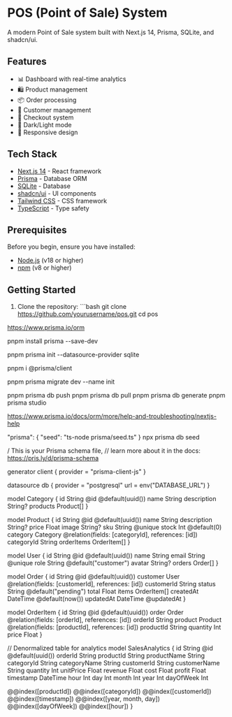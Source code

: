 # POS (Point of Sale) System

A modern Point of Sale system built with Next.js 14, Prisma, SQLite, and shadcn/ui.

## Features

- 📊 Dashboard with real-time analytics
- 🛍️ Product management
- 📦 Order processing
- 👥 Customer management
- 🛒 Checkout system
- 🎨 Dark/Light mode
- 📱 Responsive design

## Tech Stack

- [Next.js 14](https://nextjs.org/) - React framework
- [Prisma](https://www.prisma.io/) - Database ORM
- [SQLite](https://www.sqlite.org/) - Database
- [shadcn/ui](https://ui.shadcn.com/) - UI components
- [Tailwind CSS](https://tailwindcss.com/) - CSS framework
- [TypeScript](https://www.typescriptlang.org/) - Type safety

## Prerequisites

Before you begin, ensure you have installed:
- [Node.js](https://nodejs.org/) (v18 or higher)
- [npm](https://www.npmjs.com/) (v8 or higher)

## Getting Started

1. Clone the repository:
\`\`\`bash
git clone https://github.com/yourusername/pos.git
cd pos

https://www.prisma.io/orm

pnpm install prisma --save-dev

pnpm prisma init --datasource-provider sqlite

pnpm i @prisma/client

pnpm prisma migrate dev --name init

pnpm prisma db push
pnpm prisma db pull
pnpm prisma db generate
pnpm prisma studio

https://www.prisma.io/docs/orm/more/help-and-troubleshooting/nextjs-help

"prisma": {
  "seed": "ts-node prisma/seed.ts"
}
npx prisma db seed

/ This is your Prisma schema file,
// learn more about it in the docs: https://pris.ly/d/prisma-schema

generator client {
  provider = "prisma-client-js"
}

datasource db {
  provider = "postgresql"
  url      = env("DATABASE_URL")
}

model Category {
  id          String    @id @default(uuid())
  name        String
  description String?
  products    Product[]
}

model Product {
  id          String      @id @default(uuid())
  name        String
  description String?
  price       Float
  image       String?
  sku         String      @unique
  stock       Int         @default(0)
  category    Category    @relation(fields: [categoryId], references: [id])
  categoryId  String
  orderItems  OrderItem[]
}

model User {
  id     String  @id @default(uuid())
  name   String
  email  String  @unique
  role   String  @default("customer")
  avatar String?
  orders Order[]
}

model Order {
  id         String      @id @default(uuid())
  customer   User        @relation(fields: [customerId], references: [id])
  customerId String
  status     String      @default("pending")
  total      Float
  items      OrderItem[]
  createdAt  DateTime    @default(now())
  updatedAt  DateTime    @updatedAt
}

model OrderItem {
  id        String  @id @default(uuid())
  order     Order   @relation(fields: [orderId], references: [id])
  orderId   String
  product   Product @relation(fields: [productId], references: [id])
  productId String
  quantity  Int
  price     Float
}

// Denormalized table for analytics
model SalesAnalytics {
  id           String   @id @default(uuid())
  orderId      String
  productId    String
  productName  String
  categoryId   String
  categoryName String
  customerId   String
  customerName String
  quantity     Int
  unitPrice    Float
  revenue      Float
  cost         Float
  profit       Float
  timestamp    DateTime
  hour         Int
  day          Int
  month        Int
  year         Int
  dayOfWeek    Int

  @@index([productId])
  @@index([categoryId])
  @@index([customerId])
  @@index([timestamp])
  @@index([year, month, day])
  @@index([dayOfWeek])
  @@index([hour])
}
